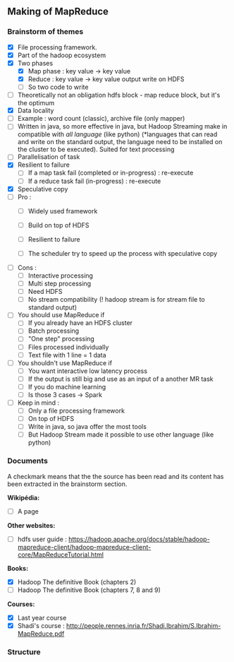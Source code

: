 


## Making of MapReduce

### Brainstorm of themes

- [x] File processing framework. 
- [x] Part of the hadoop ecosystem
- [x] Two phases
  - [x] Map phase : key value -> key value
  - [x] Reduce : key value -> key value output write on HDFS
  - [ ] So two code to write
- [ ] Theoretically not an obligation hdfs block - map reduce block, but it's the optimum
- [x] Data locality
- [ ] Example : word count (classic), archive file (only mapper)
- [ ] Written in java, so more effective in java, but Hadoop Streaming make in compatible with *all language* (like python) (*languages that can read and write on the standard output, the language need to be installed on the cluster to be executed). Suited for text processing
- [ ] Parallelisation of task
- [x] Resilient to failure
  - [ ] If a map task fail (completed or in-progress) : re-execute
  - [ ] If a reduce task fail (in-progress) : re-execute
- [x] Speculative copy
- [ ] Pro :
  - [ ] Widely used framework
  - [ ] Build on top of HDFS
  - [ ] Resilient to failure
  - [ ] The scheduler try to speed up the process with speculative copy



- [ ] Cons :
  - [ ] Interactive processing
  - [ ] Multi step processing
  - [ ] Need HDFS
  - [ ] No stream compatibility (! hadoop stream is for stream file to standard output)
- [ ] You should use MapReduce if
  - [ ] If you already have an HDFS cluster
  - [ ] Batch processing
  - [ ] "One step" processing
  - [ ] Files processed individually 
  - [ ] Text file with 1 line = 1 data
- [ ] You shouldn't use MapReduce if
  - [ ] You want interactive low latency process
  - [ ] If the output is still big and use as an input of a another MR task
  - [ ] If you do machine learning
  - [ ] Is those 3 cases -> Spark
- [ ] Keep in mind :
  - [ ] Only a file processing framework
  - [ ] On top of HDFS
  - [ ] Write in java, so java offer the most tools
  - [ ] But Hadoop Stream made it possible to use other language (like python)

### Documents

A checkmark means that the the source has been read and its content has been extracted in the brainstorm section.

**Wikipédia:**

- [ ] A page

**Other websites:**

- [ ] hdfs user guide  : https://hadoop.apache.org/docs/stable/hadoop-mapreduce-client/hadoop-mapreduce-client-core/MapReduceTutorial.html

**Books:**

- [x] Hadoop The definitive Book (chapters 2)
- [ ] Hadoop The definitive Book (chapters 7, 8 and 9)

**Courses:**

- [x] Last year course
- [x] Shadi's course : http://people.rennes.inria.fr/Shadi.Ibrahim/S.Ibrahim-MapReduce.pdf

### Structure